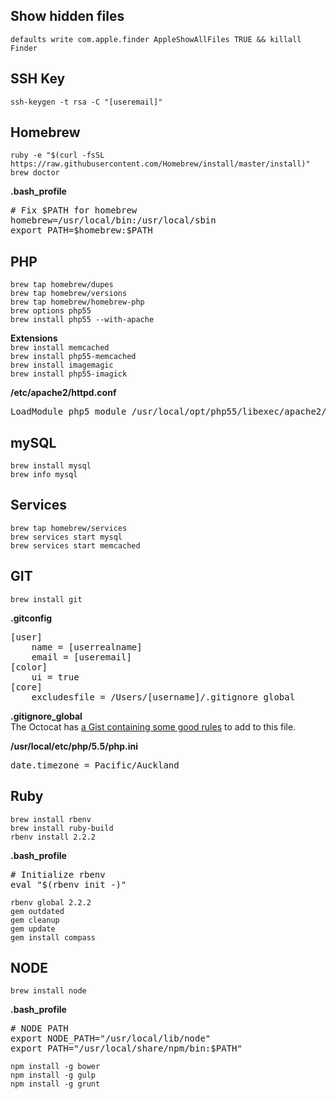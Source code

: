 ## Show hidden files
`defaults write com.apple.finder AppleShowAllFiles TRUE && killall Finder`

## SSH Key
`ssh-keygen -t rsa -C "[useremail]"`

## Homebrew
`ruby -e "$(curl -fsSL https://raw.githubusercontent.com/Homebrew/install/master/install)"`<br>
`brew doctor`

**.bash_profile**
<pre>
# Fix $PATH for homebrew
homebrew=/usr/local/bin:/usr/local/sbin
export PATH=$homebrew:$PATH
</pre>

## PHP
`brew tap homebrew/dupes`<br>
`brew tap homebrew/versions`<br>
`brew tap homebrew/homebrew-php`<br>
`brew options php55`<br>
`brew install php55 --with-apache`

**Extensions**<br>
`brew install memcached`<br>
`brew install php55-memcached`<br>
`brew install imagemagic`<br>
`brew install php55-imagick`

**/etc/apache2/httpd.conf**
<pre>
LoadModule php5_module /usr/local/opt/php55/libexec/apache2/libphp5.so
</pre>

## mySQL
`brew install mysql`<br>
`brew info mysql`

## Services
`brew tap homebrew/services`<br>
`brew services start mysql`<br>
`brew services start memcached`

## GIT
`brew install git`

**.gitconfig**
<pre>
[user]
	name = [userrealname]
	email = [useremail]
[color]
	ui = true
[core]
	excludesfile = /Users/[username]/.gitignore_global
</pre>

**.gitignore_global**<br>
The Octocat has [a Gist containing some good rules](https://gist.githubusercontent.com/octocat/9257657/raw/c91b435be351fcdff00f6f97f20824d0286b99ef/.gitignore) to add to this file.

**/usr/local/etc/php/5.5/php.ini**
<pre>
date.timezone = Pacific/Auckland
</pre>

## Ruby
`brew install rbenv`<br>
`brew install ruby-build`<br>
`rbenv install 2.2.2`

**.bash_profile**
<pre>
# Initialize rbenv
eval "$(rbenv init -)"
</pre>

`rbenv global 2.2.2`<br>
`gem outdated`<br>
`gem cleanup`<br>
`gem update`<br>
`gem install compass`

## NODE
`brew install node`

**.bash_profile**
<pre>
# NODE PATH
export NODE_PATH="/usr/local/lib/node"
export PATH="/usr/local/share/npm/bin:$PATH"
</pre>

`npm install -g bower`<br>
`npm install -g gulp`<br>
`npm install -g grunt`
